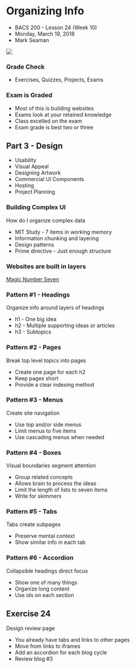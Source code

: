 # Organizing Info
* BACS 200 - Lesson 24 (Week 10)
* Monday, March 19, 2018
* Mark Seaman

![](img/Bear_Logo.png)

### Grade Check
* Exercises, Quizzes, Projects, Exams

### Exam is Graded
* Most of this is building websites
* Exams look at your retained knowledge
* Class excelled on the exam
* Exam grade is best two or three


## Part 3 - Design
* Usability
* Visual Appeal
* Designing Artwork
* Commercial UI Components
* Hosting
* Project Planning
 
### Building Complex UI
How do I organize complex data

* MIT Study - 7 items in working memory
* Information chunking and layering
* Design patterns
* Prime directive - Just enough structure

### Websites are built in layers
[Magic Number Seven](https://en.wikipedia.org/wiki/The_Magical_Number_Seven,_Plus_or_Minus_Two)

### Pattern #1 - Headings
Organize info around layers of headings

* h1 - One big idea
* h2 - Multiple supporting ideas or articles
* h3 - Subtopics

### Pattern #2 - Pages
Break top level topics into pages

* Create one page for each h2
* Keep pages short
* Provide a clear indexing method

### Pattern #3 - Menus
Create site navigation

* Use top and/or side menus
* Limit menus to five items
* Use cascading menus when needed

### Pattern #4 - Boxes
Visual boundaries segment attention

* Group related concepts
* Allows brain to process the ideas
* Limit the length of lists to seven items
* Write for skimmers

### Pattern #5 - Tabs
Tabs create subpages

* Preserve mental context
* Show similar info in each tab

### Pattern #6 - Accordion
Collapsible headings direct focus

* Show one of many things
* Organize long content
* Use ids on each section


## Exercise 24
Design review page

* You already have tabs and links to other pages
* Move from links to iframes
* Add an accordion for each blog cycle
* Review blog #3
